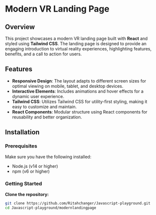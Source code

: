 # Modern VR Landing Page

## Overview
This project showcases a modern VR landing page built with **React** and styled using **Tailwind CSS**. The landing page is designed to provide an engaging introduction to virtual reality experiences, highlighting features, benefits, and a call to action for users.

## Features
- **Responsive Design**: The layout adapts to different screen sizes for optimal viewing on mobile, tablet, and desktop devices.
- **Interactive Elements**: Includes animations and hover effects for a dynamic user experience.
- **Tailwind CSS**: Utilizes Tailwind CSS for utility-first styling, making it easy to customize and maintain.
- **React Components**: Modular structure using React components for reusability and better organization.

## Installation

### Prerequisites
Make sure you have the following installed:
- Node.js (v14 or higher)
- npm (v6 or higher)

### Getting Started
**Clone the repository:**
   ```bash
   git clone https://github.com/Ritahchanger/Javascript-playground.git
   cd Javascript-playground/modernlandingpage
